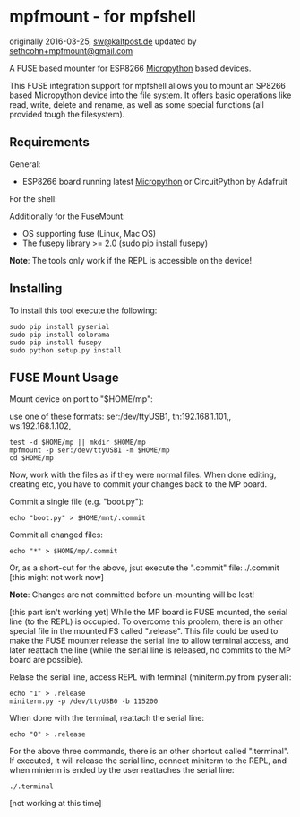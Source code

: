 # mpfmount - for mpfshell
originally 2016-03-25, sw@kaltpost.de
updated by sethcohn+mpfmount@gmail.com

A FUSE based mounter for ESP8266 
[Micropython](https://github.com/micropython/micropython) based devices.

This FUSE integration support for mpfshell allows you to mount an
SP8266 based Micropython device into the file system. 
It offers basic operations like read, write, delete and rename, 
as well as some special functions (all provided tough the filesystem).

## Requirements

General:

* ESP8266 board running latest [Micropython](https://github.com/micropython/micropython)
or CircuitPython by Adafruit

For the shell:


Additionally for the FuseMount:

* OS supporting fuse (Linux, Mac OS)
* The fusepy library >= 2.0 (sudo pip install fusepy)
  
__Note__: The tools only work if the REPL is accessible on the device!

## Installing

To install this tool execute the following:

    sudo pip install pyserial
    sudo pip install colorama
    sudo pip install fusepy
    sudo python setup.py install
    
## FUSE Mount Usage

Mount device on port to "$HOME/mp":

use one of these formats:
            ser:/dev/ttyUSB1,<baudrate>
            tn:192.168.1.101,<login>,<passwd>
            ws:192.168.1.102,<passwd>

    test -d $HOME/mp || mkdir $HOME/mp
    mpfmount -p ser:/dev/ttyUSB1 -m $HOME/mp
    cd $HOME/mp
      
Now, work with the files as if they were normal files. When done
editing, creating etc, you have to commit your changes back to the MP board.
    
Commit a single file (e.g. "boot.py"):

    echo "boot.py" > $HOME/mnt/.commit

Commit all changed files:

    echo "*" > $HOME/mp/.commit

Or, as a short-cut for the above, jsut execute the ".commit" file:
    ./.commit  [this might not work now]

__Note__: Changes are not committed before un-mounting will be lost!


[this part isn't working yet]
While the MP board is FUSE mounted, the serial line (to the REPL) is
occupied. To overcome this problem, there is an other special file
in the mounted FS called ".release". This file could be used to 
make the FUSE mounter release the serial line to allow terminal access,
and later reattach the line (while the serial line is released,
no commits to the MP board are possible).
 
Relase the serial line, access REPL with terminal (miniterm.py from pyserial):

    echo "1" > .release
    miniterm.py -p /dev/ttyUSB0 -b 115200

When done with the terminal, reattach the serial line:

    echo "0" > .release

For the above three commands, there is an other shortcut called ".terminal".
If executed, it will release the serial line, connect miniterm to the REPL, and
when minierm is ended by the user reattaches the serial line:

    ./.terminal

[not working at this time]
